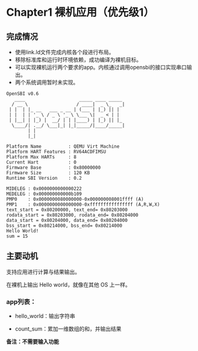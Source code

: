 # Chapter1 裸机应用（优先级1）
## 完成情况
* 使用link.ld文件完成内核各个段进行布局。
* 移除标准库和运行时环境依赖，成功编译为裸机目标。
* 可以实现裸机运行两个要求的app。内核通过调用opensbi的接口实现串口输出。
* 两个系统调用暂时未实现。
```
OpenSBI v0.6
   ____                    _____ ____ _____
  / __ \                  / ____|  _ \_   _|
 | |  | |_ __   ___ _ __ | (___ | |_) || |
 | |  | | '_ \ / _ \ '_ \ \___ \|  _ < | |
 | |__| | |_) |  __/ | | |____) | |_) || |_
  \____/| .__/ \___|_| |_|_____/|____/_____|
        | |
        |_|

Platform Name          : QEMU Virt Machine
Platform HART Features : RV64ACDFIMSU
Platform Max HARTs     : 8
Current Hart           : 0
Firmware Base          : 0x80000000
Firmware Size          : 120 KB
Runtime SBI Version    : 0.2

MIDELEG : 0x0000000000000222
MEDELEG : 0x000000000000b109
PMP0    : 0x0000000080000000-0x000000008001ffff (A)
PMP1    : 0x0000000000000000-0xffffffffffffffff (A,R,W,X)
text_start = 0x80200000, text_end= 0x80203000
rodata_start = 0x80203000, rodata_end= 0x80204000
data_start = 0x80204000, data_end= 0x80204000
bss_start = 0x80214000, bss_end= 0x80214000
Hello World!
sum = 15
```
## 主要动机
支持应用进行计算与结果输出。

在裸机上输出 Hello world，就像在其他 OS 上一样。

### app列表：
* hello_world：输出字符串

* count_sum：累加一维数组的和，并输出结果

**备注：不需要输入功能**


